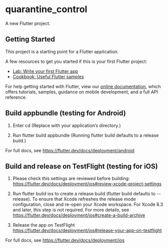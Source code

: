 # quarantine_control

A new Flutter project.

## Getting Started

This project is a starting point for a Flutter application.

A few resources to get you started if this is your first Flutter project:

- [Lab: Write your first Flutter app](https://flutter.dev/docs/get-started/codelab)
- [Cookbook: Useful Flutter samples](https://flutter.dev/docs/cookbook)

For help getting started with Flutter, view our
[online documentation](https://flutter.dev/docs), which offers tutorials,
samples, guidance on mobile development, and a full API reference.

## Build appbundle (testing for Android)
1. Enter cd <app dir>
  (Replace <app dir> with your application’s directory.)

2. Run flutter build appbundle
  (Running flutter build defaults to a release build.)

For full docs, see https://flutter.dev/docs/deployment/android

## Build and release on TestFlight (testing for iOS)
1. Please check this settings are reviewed before building: https://flutter.dev/docs/deployment/ios#review-xcode-project-settings

2. Run flutter build ios to create a release build (flutter build defaults to --release).
   To ensure that Xcode refreshes the release mode configuration, close and re-open your Xcode workspace. For Xcode 8.3 and later, this step is not required.
   For more details, see https://flutter.dev/docs/deployment/ios#create-a-build-archive

3. Release the app on TestFlight https://flutter.dev/docs/deployment/ios#release-your-app-on-testflight

For full docs, see https://flutter.dev/docs/deployment/ios